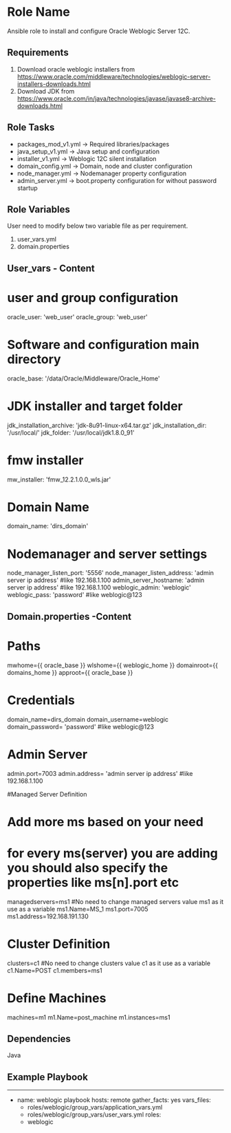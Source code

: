 
Role Name
=========

Ansible role to install and configure Oracle Weblogic Server 12C.

Requirements
------------

1. Download oracle weblogic installers from https://www.oracle.com/middleware/technologies/weblogic-server-installers-downloads.html
2. Download JDK from https://www.oracle.com/in/java/technologies/javase/javase8-archive-downloads.html

Role Tasks
--------------

- packages_mod_v1.yml -> Required libraries/packages
- java_setup_v1.yml   -> Java setup and configuration 
- installer_v1.yml    -> Weblogic 12C silent installation
- domain_config.yml   -> Domain, node and cluster configuration 
- node_manager.yml    -> Nodemanager property configuration
- admin_server.yml    -> boot.property configuration for without password startup

Role Variables
--------------

User need to modify below two variable file as per requirement.
1. user_vars.yml
2. domain.properties

User_vars - Content
-------------------

# user and group configuration
oracle_user: 'web_user'
oracle_group: 'web_user'
# Software and configuration main directory
oracle_base: '/data/Oracle/Middleware/Oracle_Home'

# JDK installer and target folder
jdk_installation_archive: 'jdk-8u91-linux-x64.tar.gz'
jdk_installation_dir: '/usr/local/'
jdk_folder: '/usr/local/jdk1.8.0_91'

# fmw installer
mw_installer: 'fmw_12.2.1.0.0_wls.jar'

# Domain Name
domain_name: 'dirs_domain'

# Nodemanager and server settings
node_manager_listen_port: '5556'
node_manager_listen_address: 'admin server ip address' 	#like 192.168.1.100
admin_server_hostname: 'admin server ip address'	#like 192.168.1.100
weblogic_admin: 'weblogic'
weblogic_pass: 'password'				#like weblogic@123

Domain.properties -Content
--------------------------
# Paths
mwhome={{ oracle_base }}
wlshome={{ weblogic_home }}
domainroot={{ domains_home }}
approot={{ oracle_base }}

# Credentials
domain_name=dirs_domain
domain_username=weblogic
domain_password= 'password'                             #like weblogic@123

# Admin Server
admin.port=7003
admin.address= 'admin server ip address'       		#like 192.168.1.100

#Managed Server Definition
# Add more ms based on your need
# for every ms(server) you are adding you should also specify the properties like ms[n].port etc
managedservers=ms1
#No need to change managed servers value ms1 as it use as a variable
ms1.Name=MS_1
ms1.port=7005
ms1.address=192.168.191.130

# Cluster Definition
clusters=c1
#No need to change clusters value c1 as it use as a variable
c1.Name=POST
c1.members=ms1
# Define Machines
machines=m1
m1.Name=post_machine
m1.instances=ms1

Dependencies
------------

Java

Example Playbook
----------------

---
- name: weblogic playbook
  hosts: remote
  gather_facts: yes
  vars_files:
    - roles/weblogic/group_vars/application_vars.yml
    - roles/weblogic/group_vars/user_vars.yml
  roles:
    - weblogic
